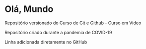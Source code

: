 # Olá, Mundo
 Repositório versionado do Curso de Git e Github - Curso em Video

 Repositório criado durante a pandemia de COVID-19

 Linha adicionada diretamente no GitHub
